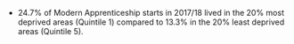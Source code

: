 * 24.7% of Modern Apprenticeship starts in 2017/18 lived in the 20% most deprived areas (Quintile 1) compared to 13.3% in the 20% least deprived areas (Quintile 5).


